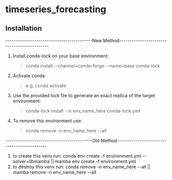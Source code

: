 # timeseries_forecasting

## Installation
------------------------------------------New Method--------------------------------------------
1. Install conda-lock on your base environment: 
   > conda install --channel=conda-forge --name=base conda-lock
2. Activate conda: 
   > e.g, conda activate
3. Use the provided lock file to generate an exact replica of the target environment: 
   > conda-lock install --n env_name_here conda-lock.yml
4. To remove this environment use: 
   > conda remove -n env_name_here --all 


------------------------------------------Old Method--------------------------------------------
1. to create this venv run: conda env create -f environment.yml --solver=libmamba || mamba env create -f environment.yml
2. to destroy this venv run: conda remove -n env_name_here --all || mamba remove -n env_name_here --all